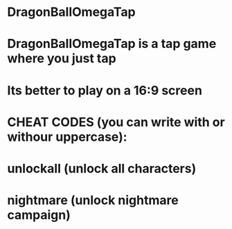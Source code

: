 # DragonBallOmegaTap

# DragonBallOmegaTap is a tap game where you just tap
# Its better to play on a 16:9 screen

# CHEAT CODES (you can write with or withour uppercase):
# unlockall (unlock all characters)
# nightmare (unlock nightmare campaign)